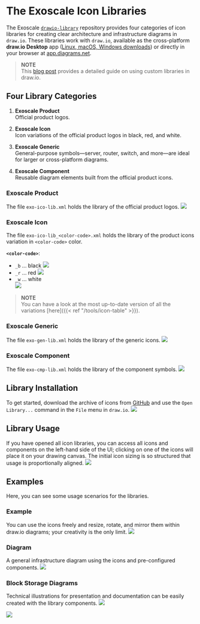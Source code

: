 # The Exoscale Icon Libraries

The Exoscale [`drawio-library`](https://github.com/exoscale/drawio-library) repository provides four categories of icon libraries for creating clear architecture and infrastructure diagrams in `draw.io`. These libraries work with `draw.io`, available as the cross-platform __draw.io Desktop__ app ([Linux, macOS, Windows downloads](https://github.com/jgraph/drawio-desktop/releases)) or directly in your browser at [app.diagrams.net](https://app.diagrams.net).

> __NOTE__  
  This [blog post](https://www.drawio.com/blog/custom-libraries) provides a detailed guide on using custom libraries in draw.io.


## Four Library Categories
1. __Exoscale Product__  
   Official product logos.

2. __Exoscale Icon__  
   Icon variations of the official product logos in black, red, and white.
   
3. __Exoscale Generic__  
   General-purpose symbols—server, router, switch, and more—are ideal for larger or cross-platform diagrams.
   
4. __Exoscale Component__  
   Reusable diagram elements built from the official product icons.
   
### Exoscale Product
The file `exo-ico-lib.xml` holds the library of the official product logos.
![](./images/exo-ico-lib.png)

### Exoscale Icon
The file `exo-ico-lib_<color-code>.xml` holds the library of the product icons variation in `<color-code>` color.

__`<color-code>`__:   
 - `_b` ... black 
 ![](./images/exo-ico-lib_b.png)
 - `_r` ... red
 ![](./images/exo-ico-lib_r.png)
 - `_w` ... white   
 ![](./images/exo-ico-lib_w.png)
 
> __NOTE__    
  You can have a look at the most up-to-date version of all the variations [here]({{< ref "/tools/icon-table" >}}).

### Exoscale Generic
The file `exo-gen-lib.xml` holds the library of the generic icons.
![](./images/exo-gen-lib.png)

### Exoscale Component
The file `exo-cmp-lib.xml` holds the library of the component symbols.
![](./images/exo-cmp-lib.png)


## Library Installation
To get started, download the archive of icons from [GitHub](https://github.com/exoscale/drawio-library/releases) and use the `Open Library...` command in the `File` menu in `draw.io`.
![](./images/open-library.png)


## Library Usage
If you have opened all icon libraries, you can access all icons and components on the left-hand side of the UI; clicking on one of the icons will place it on your drawing canvas. The initial icon sizing is so structured that usage is proportionally aligned.
![](./images/new-diagram.png)


## Examples
Here, you can see some usage scenarios for the libraries. 

### Example
You can use the icons freely and resize, rotate, and mirror them within draw.io diagrams; your creativity is the only limit.
![](./images/example.png)

### Diagram
A general infrastructure diagram using the icons and pre-configured components.
![](./images/diagram.png)

### Block Storage Diagrams
Technical illustrations for presentation and documentation can be easily created with the library components. 
![](./images/block-storage_1.png)

![](./images/block-storage_2.png)